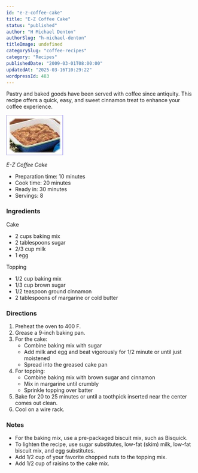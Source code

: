 ```yaml
---
id: "e-z-coffee-cake"
title: "E-Z Coffee Cake"
status: "published"
author: "H Michael Denton"
authorSlug: "h-michael-denton"
titleImage: undefined
categorySlug: "coffee-recipes"
category: "Recipes"
publishedDate: "2009-03-01T08:00:00"
updatedAt: "2025-03-16T10:29:22"
wordpressId: 483
---
```


Pastry and baked goods have been served with coffee since antiquity. This recipe offers a quick, easy, and sweet cinnamon treat to enhance your coffee experience.

![E-Z Coffee Cake](e-z-coffee-cake.jpg)

*E-Z Coffee Cake*

-   Preparation time: 10 minutes
-   Cook time: 20 minutes
-   Ready in: 30 minutes
-   Servings: 8

### Ingredients

Cake

-   2 cups baking mix
-   2 tablespoons sugar
-   2/3 cup milk
-   1 egg

Topping

-   1/2 cup baking mix
-   1/3 cup brown sugar
-   1/2 teaspoon ground cinnamon
-   2 tablespoons of margarine or cold butter

### Directions

1.  Preheat the oven to 400 F.
2.  Grease a 9-inch baking pan.
3.  For the cake:
    -   Combine baking mix with sugar
    -   Add milk and egg and beat vigorously for 1/2 minute or until just moistened
    -   Spread into the greased cake pan
4.  For topping:
    -   Combine baking mix with brown sugar and cinnamon
    -   Mix in margarine until crumbly
    -   Sprinkle topping over batter
5.  Bake for 20 to 25 minutes or until a toothpick inserted near the center comes out clean.
6.  Cool on a wire rack.

### Notes

-   For the baking mix, use a pre-packaged biscuit mix, such as Bisquick.
-   To lighten the recipe, use sugar substitutes, low-fat (skim) milk, low-fat biscuit mix, and egg substitutes.
-   Add 1/2 cup of your favorite chopped nuts to the topping mix.
-   Add 1/2 cup of raisins to the cake mix.